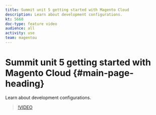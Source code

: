 ```yaml
---
title: Summit unit 5 getting started with Magento Cloud
description: Learn about development configurations. 
kt: 5660
doc-type: feature video
audience: all
activity: use
team: magentou
---
```


# Summit unit 5 getting started with Magento Cloud {#main-page-heading}

Learn about development configurations. 

>[!VIDEO](https://video.tv.adobe.com/v/35696)